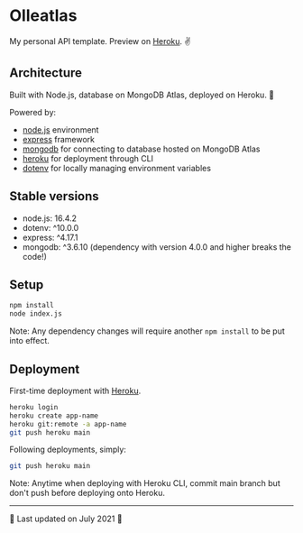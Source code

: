 # Olleatlas

My personal API template. Preview on [Heroku](https://olleatlas.herokuapp.com/users/1). ✌️

## Architecture

Built with Node.js, database on MongoDB Atlas, deployed on Heroku. 💪

Powered by:
- [node.js](https://github.com/nodejs/node) environment
- [express](https://github.com/expressjs/express) framework
- [mongodb](https://github.com/mongodb/node-mongodb-native) for connecting to database hosted on MongoDB Atlas
- [heroku](https://github.com/heroku/cli) for deployment through CLI
- [dotenv](https://github.com/motdotla/dotenv) for locally managing environment variables

## Stable versions

- node.js: 16.4.2
- dotenv: ^10.0.0
- express: ^4.17.1
- mongodb: ^3.6.10 (dependency with version 4.0.0 and higher breaks the code!)

## Setup

```bash
npm install
node index.js
```

Note: Any dependency changes will require another `npm install` to be put into effect.

## Deployment

First-time deployment with [Heroku](http://heroku.com/).

```bash
heroku login
heroku create app-name
heroku git:remote -a app-name
git push heroku main
```

Following deployments, simply:
```bash
git push heroku main
```

Note: Anytime when deploying with Heroku CLI, commit main branch but don't push before deploying onto Heroku.

---

🍉 Last updated on July 2021 🍉

